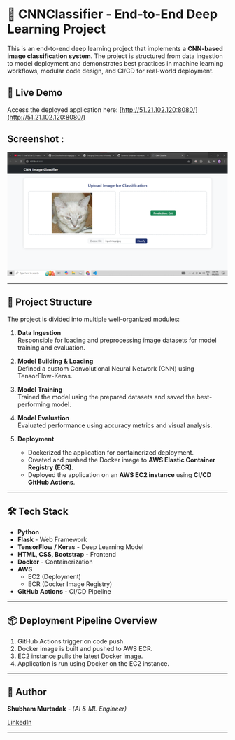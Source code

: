 # 🧠 CNNClassifier - End-to-End Deep Learning Project

This is an end-to-end deep learning project that implements a **CNN-based image classification system**. The project is structured from data ingestion to model deployment and demonstrates best practices in machine learning workflows, modular code design, and CI/CD for real-world deployment.

## 🚀 Live Demo
Access the deployed application here: [http://51.21.102.120:8080/](http://51.21.102.120:8080/)

## Screenshot :
![homepage](Screenshot/image.png)

---

## 📁 Project Structure

The project is divided into multiple well-organized modules:

1. **Data Ingestion**  
   Responsible for loading and preprocessing image datasets for model training and evaluation.

2. **Model Building & Loading**  
   Defined a custom Convolutional Neural Network (CNN) using TensorFlow-Keras.

3. **Model Training**  
   Trained the model using the prepared datasets and saved the best-performing model.

4. **Model Evaluation**  
   Evaluated performance using accuracy metrics and visual analysis.

5. **Deployment**  
   - Dockerized the application for containerized deployment.
   - Created and pushed the Docker image to **AWS Elastic Container Registry (ECR)**.
   - Deployed the application on an **AWS EC2 instance** using **CI/CD GitHub Actions**.

---

## 🛠️ Tech Stack

- **Python**
- **Flask** - Web Framework
- **TensorFlow / Keras** - Deep Learning Model
- **HTML, CSS, Bootstrap** - Frontend
- **Docker** - Containerization
- **AWS**  
  - EC2 (Deployment)  
  - ECR (Docker Image Registry)  
- **GitHub Actions** - CI/CD Pipeline

---

## 📦 Deployment Pipeline Overview

1. GitHub Actions trigger on code push.
2. Docker image is built and pushed to AWS ECR.
3. EC2 instance pulls the latest Docker image.
4. Application is run using Docker on the EC2 instance.

---

## 📝 Author

**Shubham Murtadak** - *(AI & ML Engineer)*  

[LinkedIn](https://www.linkedin.com/in/shubham-murtadak-287991237/)

---

